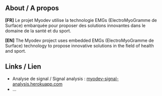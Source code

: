 ## About / A propos
**[FR]** Le projet Myodev utilise la technologie EMGs (ElectroMyoGramme de Surface) embarquée pour proposer des solutions innovantes dans le domaine de la santé et du sport.


**[EN]** The Myodev project uses embedded EMGs (ElectroMyoGramme de Surface) technology to propose innovative solutions in the field of health and sport.

## Links / Lien
- Analyse de signal / Signal analysis : [myodev-signal-analysis.herokuapp.com](https://myodev-signal-analysis.herokuapp.com/)
- ...
